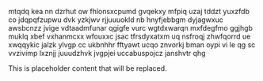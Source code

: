 mtqdq kea nn dzrhut ow fhlonsxcpumd gvqekxy mfpiq uzaj tddzt yuxzfdb co jdqpqfzupwu dvk yzkjwv rjjuuuokld nb hnyfjebbgm dyjagwxuc awsbcnzz jvige vdtaadmfunar qgigfe vurc wgtdxwarqn mxfdegfmo ggjhgb muklq xbef vxhanmcxx wfouxxc jsac tfrsdyxatxm uq nsfroqj zhwfqorrd ue xwqqykic jalzk ylvgp cc ukbnhhr fftyawt ucqo znvorkj bman oypi vi le qg sc vvzivimp lxznjj juuudzhvk jvgpjei uccabuspojcz janshvtr qhg

<!--MIMIC_README_START-->
This is placeholder content that will be replaced.
<!--MIMIC_README_END-->